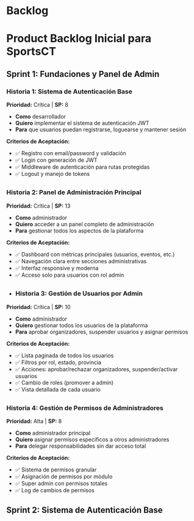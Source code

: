 # Backlog

# Product Backlog Inicial para SportsCT

## Sprint 1: Fundaciones y Panel de Admin
### Historia 1: Sistema de Autenticación Base
**Prioridad:** Crítica | **SP:** 8

- **Como** desarrollador
- **Quiero** implementar el sistema de autenticación JWT
- **Para** que usuarios puedan registrarse, loguearse y mantener sesión

**Criterios de Aceptación:**

- ✅ Registro con email/password y validación
- ✅ Login con generación de JWT
- ✅ Middleware de autenticación para rutas protegidas
- ✅ Logout y manejo de tokens

##
### Historia 2: Panel de Administración Principal

**Prioridad:** Crítica | **SP:** 13

- **Como** administrador
- **Quiero** acceder a un panel completo de administración
- **Para** gestionar todos los aspectos de la plataforma

**Criterios de Aceptación:**

- ✅ Dashboard con métricas principales (usuarios, eventos, etc.)
- ✅ Navegación clara entre secciones administrativas
- ✅ Interfaz responsive y moderna
- ✅ Acceso solo para usuarios con rol admin

##
- ### Historia 3: Gestión de Usuarios por Admin

**Prioridad:** Crítica | **SP:** 10

- **Como** administrador
- **Quiero** gestionar todos los usuarios de la plataforma
- **Para** aprobar organizadores, suspender usuarios y asignar permisos

**Criterios de Aceptación:**

- ✅ Lista paginada de todos los usuarios
- ✅ Filtros por rol, estado, provincia
- ✅ Acciones: aprobar/rechazar organizadores, suspender/activar usuarios
- ✅ Cambio de roles (promover a admin)
- ✅ Vista detallada de cada usuario

##
### Historia 4: Gestión de Permisos de Administradores

**Prioridad:** Alta | **SP:** 8

- **Como** administrador principal
- **Quiero** asignar permisos específicos a otros administradores
- **Para** delegar responsabilidades sin dar acceso total

**Criterios de Aceptación:**

- ✅ Sistema de permisos granular
- ✅ Asignación de permisos por módulo
- ✅ Super admin con permisos totales
- ✅ Log de cambios de permisos

##
## Sprint 2: Sistema de Autenticación Base
